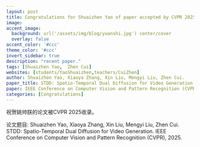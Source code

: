 ```yaml
---
layout: post
title: Congratulations for Shuaizhen Yao of paper accepted by CVPR 2025!
image:
accent_image:
  background: url('/assets/img/blog/yuanshi.jpg') center/cover
  overlay: false
accent_color: '#ccc'
theme_color: '#ccc'
invert_sidebar: true
description: "recent paper."
tags: [Shuaizhen Yao,  Zhen Cui]
websites: [students/YaoShuaizhen,teachers/CuiZhen]
author: Shuaizhen Yao, Xiaoya Zhang, Xin Liu, Mengyi Liu, Zhen Cui.
paper_title: STDD: Spatio-Temporal Dual Diffusion for Video Generation.
paper: IEEE Conference on Computer Vision and Pattern Recognition (CVPR), 2025.
categories: [Congratulations]
---
```


祝贺姚帅朕的论文被CVPR 2025收录。

论文题目: Shuaizhen Yao, Xiaoya Zhang, Xin Liu, Mengyi Liu, Zhen Cui. STDD: Spatio-Temporal Dual Diffusion for Video Generation. IEEE Conference on Computer Vision and Pattern Recognition (CVPR), 2025.
